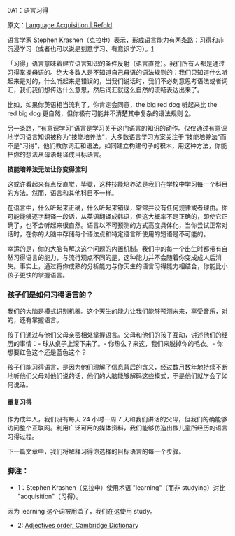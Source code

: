 0A1：语言习得

原文：[Language Acquisition | Refold](https://refold.la/roadmap/stage-0/a/language-acquisition)

语言学家 Stephen Krashen（克拉申）表示，形成语言能力有两条路：习得和非沉浸学习（或者也可以说是刻意学习、有意识学习）。[1](https://refold.la/roadmap/stage-0/a/language-acquisition#footnote-1)

「习得」语言意味着建立语言知识的条件反射（语言直觉）。我们所有人都是通过习得掌握母语的。绝大多数人是不知道自己母语的语法规则的：我们只知道什么听起来是对的，什么听起来是错误的，当我们说话时，我们不必刻意思考语法或者词汇，我们我们想传达什么意思，然后词汇就这么自然的流畅表达出来了。

比如，如果你英语相当流利了，你肯定会同意，the big red dog 听起来比 the red big dog 更自然，但你极有可能并不清楚其中复杂的语法规则 [2](https://refold.la/roadmap/stage-0/a/language-acquisition#footnote-2)。

另一条路，“有意识学习”语言是学习关于这门语言的知识的动作。仅仅通过有意识地学习语言知识被称为“技能培养法”，大多数语言学习方案关注于“技能培养法”而不是“习得”，他们教你词汇和语法，如同建立构建句子的积木，用这种方法，你能把你的想法从母语翻译成目标语言。

**技能培养法无法让你变得流利**

这或许看起来有点反直觉，毕竟，这种技能培养法是我们在学校中学习每一个科目的方法。然而，语言和其他科目不一样。

在语言中，什么听起来正确，什么听起来错误，常常并没有任何规律或者理由。你可能能够逐字翻译一段话，从英语翻译成韩语，但这大概率不是正确的，即使它正确了，也不会听起来很自然。语言以不可预测的方式高度具体化，当你尝试正常对话时，在你的大脑中存储每个语法点和特定语言所使用的短语是不可能的。

幸运的是，你的大脑有解决这个问题的内置机制。我们中的每一个出生时都带有自然习得语言的能力，与流行观点不同的是，这种能力并不会随着你变成成人后消失。事实上，通过将你成熟的分析能力与你天生的语言习得能力相结合，你能比小孩子更快的掌握语言。

### 孩子们是如何习得语言的？

我们的大脑是模式识别机器。这个天生的能力让我们能够预测未来，享受音乐，对的，还有掌握语言。

孩子们通过与他们父母亲密相处掌握语言。父母和他们的孩子互动，讲述他们的经历的事情：- 球从桌子上滚下来了。- 你热么？来这，我们来脱掉你的毛衣。- 你想要红色这个还是蓝色这个？

孩子们能习得语言，是因为他们理解了信息背后的含义，经过数月数年地持续不断地听他们父母对他们说的话，他们的大脑能够解码这些模式，于是他们就学会了如何说话。

#### 重复习得

作为成年人，我们没有每天 24 小时一周 7 天和我们讲话的父母，但我们的确能够访问整个互联网。利用广泛可用的媒体资料，我们能够仿造出像儿童所经历的语言习得过程。

下一篇文章中，我们将解释习得你选择的目标语言的每一个步骤。

### 脚注：

  - 1：Stephen Krashen（克拉申）使用术语 "learning"（而非 studying）对比 "acquisition"（习得）。

因为 learning 这个词被用滥了，我们在这使用 study。

- 2: [Adjectives order, Cambridge Dictionary](https://dictionary.cambridge.org/ja/grammar/british-grammar/adjectives-order)